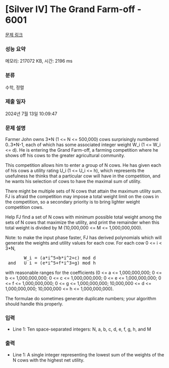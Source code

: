 # [Silver IV] The Grand Farm-off - 6001 

[문제 링크](https://www.acmicpc.net/problem/6001) 

### 성능 요약

메모리: 217072 KB, 시간: 2196 ms

### 분류

수학, 정렬

### 제출 일자

2024년 7월 13일 10:09:47

### 문제 설명

<p>Farmer John owns 3*N (1 <= N <= 500,000) cows surprisingly numbered 0..3*N-1, each of which has some associated integer weight W_i (1 <= W_i <= d). He is entering the Grand Farm-off, a farming competition where he shows off his cows to the greater agricultural community.</p>

<p>This competition allows him to enter a group of N cows. He has given each of his cows a utility rating U_i (1 <= U_i <= h), which represents the usefulness he thinks that a particular cow will have in the competition, and he wants his selection of cows to have the maximal sum of utility.</p>

<p>There might be multiple sets of N cows that attain the maximum utility sum. FJ is afraid the competition may impose a total weight limit on the cows in the competition, so a secondary priority is to bring lighter weight competition cows.</p>

<p>Help FJ find a set of N cows with minimum possible total weight among the sets of N cows that maximize the utility, and print the remainder when this total weight is divided by M (10,000,000 <= M <= 1,000,000,000).</p>

<p>Note: to make the input phase faster, FJ has derived polynomials which will generate the weights and utility values for each cow. For each cow 0 <= i < 3*N,</p>

<pre>       W_i = (a*i^5+b*i^2+c) mod d
 and   U_i = (e*i^5+f*i^3+g) mod h</pre>

<p>with reasonable ranges for the coefficients (0 <= a <= 1,000,000,000; 0 <= b <= 1,000,000,000; 0 <= c <= 1,000,000,000; 0 <= e <= 1,000,000,000; 0 <= f <= 1,000,000,000; 0 <= g <= 1,000,000,000; 10,000,000 <= d <= 1,000,000,000; 10,000,000 <= h <= 1,000,000,000).</p>

<p>The formulae do sometimes generate duplicate numbers; your algorithm should handle this properly.</p>

### 입력 

 <ul>
	<li>Line 1: Ten space-separated integers: N, a, b, c, d, e, f, g, h, and M</li>
</ul>

### 출력 

 <ul>
	<li>Line 1: A single integer representing the lowest sum of the weights of the N cows with the highest net utility.</li>
</ul>

<p> </p>

